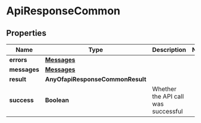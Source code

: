 # ApiResponseCommon

## Properties
Name | Type | Description | Notes
------------ | ------------- | ------------- | -------------
**errors** | [**Messages**](Messages.md) |  | 
**messages** | [**Messages**](Messages.md) |  | 
**result** | **AnyOfapiResponseCommonResult** |  | 
**success** | **Boolean** | Whether the API call was successful | 

